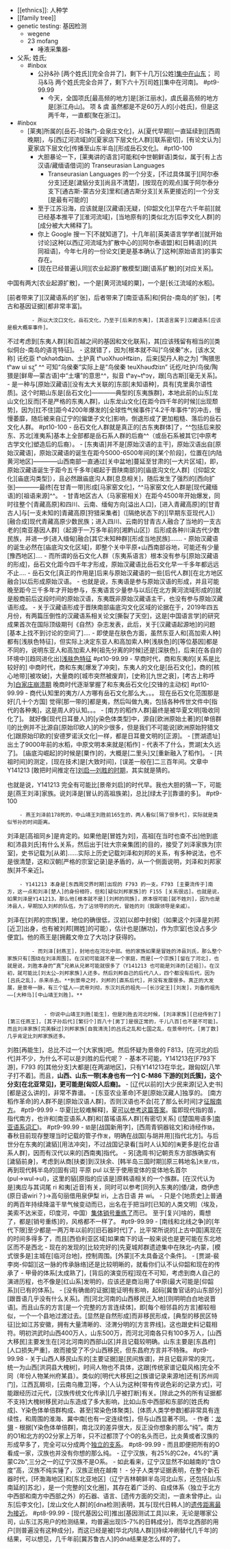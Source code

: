 - [[ethnics]]: 人种学
- [[family tree]]
- genetic testing: 基因检测
    - wegene
    - 23 mofang
        - 唾液采集器-
- 父系; 姓氏;
    - #inbox
        - 公孙&孙 [两个姓氏][完全合并了]，剩下十几万[公姓][集中在山东](https://www.zhihu.com/question/24621674/answer/2253746643)；
司马&马 两个姓氏完全合并了，剩下六十万[司姓][集中在河南]。 #pt9-99.99
            - 今天，全国项氏[最高频的地方]是[浙江丽水]，虞氏最高频的地方是[浙江舟山]。
项 & 虞 虽然都是不足60万人的[小姓氏]，但是这两千年，一直都[聚在浙江]。
- #inbox
    - [莱夷]所属的[岳石-珍珠门-会泉庄文化]，从[夏代早期][一直延续到][西周晚期]，与[西辽河流域]的[夏家店下层文化人群][联系密切]，[有论文认为]夏家店下层文化[传播至山东半岛][形成岳石文化]。 #pt10-100
        - 大胆暴论一下，[莱夷讲的语言]可能和[中世朝鲜语]类似，属于[有上古汉语/藏缅语借词]的 Transeurasian Languages
            - Transeurasian Languages 的一个分支，[不过具体属于][阿尔泰分支]还是[濊貊分支][尚且不清楚]，[按现在的观点]属于阿尔泰分支下[通古斯-蒙古分支]里和[通古斯分支][关系更接近的]一个分支[是最有可能的]
        - 至于江苏沿海，应该就是[汉藏语]无疑，[仰韶文化][早在六千年前][就已经基本推平了][淮河流域]，[当地原有的]类似北方[后李文化人群]的[成分被大大稀释了]。
        - 你上 Google 搜一下[不就知道了]，十几年前[英美语言学学者][就开始讨论]这种[以西辽河流域为扩散中心的][阿尔泰语盟]和[日韩语]的[共同祖语]，今年七月的一份论文[更是基本确认了]这种[原始语言]的事实存在。
        - [现在已经普遍认同][农业起源扩散模型]跟[语系扩散]的[对应关系]。

中国有两大[农业起源扩散]，一个是[黄河流域的粟]，一个是[长江流域的水稻]。

[前者带来了][汉藏语系的扩张]，后者带来了[南亚语系]和[侗台-南岛的扩张]，[考古和基因证据][都非常丰富]。


            - 所以大汶口文化，岳石文化，乃至于[后来的东夷]，[其语言属于]汉藏语系[应该是极大概率事件]。

不过考虑到[东夷人群][和百越之间的基因和文化联系]，其[应该残留有相当的][类似侗台-南岛的语言特征]。
        - 这就错了，因为[根本就不叫]“乌侯秦”水，[该水又称] 讬纥臣 tʰɑk̚ɦət̚d͡ʑiɪn、土护真 tʰuoXɦuoHt͡ɕiɪn，后来[契丹人称之为] “陶猥思 tʰaw ui sʐ̩” ^^
可知“乌侯秦”实际上是“鸟侯秦 teuXɦəud͡ziɪn” 
讬纥/吐护/鸟侯/陶猥是[鲜卑—蒙古语]中“土壤”的意思^^，拟音 tʰaγ~tʰɔγ，跟[乌古斯][毫无关系]。
    - 是一种与[原始汉藏语][没有太大关联的]东部[未知语种]，具有[克里奥尔语性质]。这个时期山东是[岳石文化]————典型的[东夷族群]，本地此前的山东[龙山文化]反而[不是严格的东夷人群]，山东龙山文化[在距今四千年的时候][出现颓势]，因为[扛不住]距今4200年爆发的[全球性气候事件]“4.2千年事件”的冲击，慢慢萎靡，随后被来自辽宁的[偏堡子文化]影响，倒退形成了更加粗糙、落后的岳石文化人群。 #pt10-100
        - 岳石文化人群就是真正的[古东夷群体]了，^^包括后来胶东、苏北[淮夷系]基本上全部都是岳石系人群的后裔^^（或岳石系被其它[中原考古学文化]塑造后的后裔）。
        - [东夷语]并不是[原始汉语的主干]，原始汉语出自[原始汉藏语]，原始汉藏语的诞生在距今5000-6500年间的[某个阶段]，位置在[内陆黄河地区]————山西南部一直通过[关中盆地]蔓延至甘肃的[一大片区域]，即，原始汉藏语诞生于距今五千多年[崛起于晋陕南部]的[庙底沟文化人群]（[仰韶文化][庙底沟类型]），且必然跟庙底沟人群[息息相关]，随后发生了强烈的[西向扩张]————最终[在甘青一带]形成[马家窑文化]，^^马家窑文化人群是[现代藏缅语]的[祖语来源]^^。
            - 甘青地区古人（马家窑相关）在距今4500年开始爆发，同时往整个[青藏高原]和四川、云南、缅甸方向[溢出人口]，[进入青藏高原]的[甘青古人]与[一支未知的]青藏高原[狩猎采集者]（[隔绝状态下的][早期东亚现代人]）[融合成]现代青藏高原少数民族；进入四川、云南的甘青古人融合了当地的一支古老的[南亚基因人群]（起源于一万多年前的[湘黔山区]）后形成各种川滇古代少数民族，并进一步[进入缅甸]融合[其它未知种群][形成当地民族].......
            - 原始汉藏语的诞生必然在[庙底沟文化区域]，即整个关中平原+山西南部谷地，可能还有少量[豫西地区]....
                - 而所谓的岳石文化人群（东夷系语言）根本没有参与[原始汉藏语的形成]，岳石文化距今四千年才形成，原始汉藏语比岳石文化早一千多年都远远不止....
                - 岳石文化[真正的作用是]后来与原始汉藏语的一些[后代人群][在北方地区融合]以后形成原始汉语。
                    - 也就是说，东夷语是参与原始汉语的形成，并且可能晚至距今三千多年才开始参与，东夷语言少量参与以后[在北方黄河流域形成的]就是殷商前后这段时间的原始汉语，东夷既非原始汉藏语主干，也没有参与原始汉藏语形成。
            - 关于汉藏语形成于晋陕南部庙底沟文化区域的论据在于，2019年四五月份，有两篇压倒性的汉藏语系相关论文[撕裂了天空]，这是[中国语言学]的研究成果首次在国际顶级期刊《自然》杂志发表，此后，关于[汉藏语起源地]的问题[基本上找不到讨论的空间了]....
    - 即使是在肤色方面，虽然东亚人和[高加索人种]都有[浅肤色特征]，但实际上决定东亚人和高加索人种[浅肤色]的[等位基因]都是不同的，说明东亚人和高加索人种[祖先分离的时候]还是[深肤色]，后来[在各自的环境中][趋同进化出][浅肤色特征](https://www.zhihu.com/question/279366593/answer/406312940) #pt10-99.99
    - 早商时代，商和东夷的[关系是比较好的]
中商时代，商和东夷[爆发了冲突]，东夷人的文化是[岳石文化]，商的[核心地带][被攻破]，大量商的[城市突然被废弃]，[史称][九世之衰]，[考古上称呼为][白家庄崩溃期](https://bbs.saraba1st.com/2b/forum.php?mod=viewthread&tid=2036694)
晚商时代逐渐掌握了和东夷岳石文化[交锋的主动权] #pt10-99.99
        - 商代认知里的夷方/人方哪有岳石文化那么大。。。
现在岳石文化范围那是好[几十个方国]
觉得[那一带的]都是夷，然后叫做九夷，包括各种传世文件中[指代的各种夷]，这是周人的认知。。。
        - [南方的稻作人群]最终是被华夏文明[吸收同化了]。
就好像[现代日耳曼人]的[y染色体类型]中，源自[欧洲原始土著]的[单倍群I]的比例并不比源自[原始印欧人]的R少很多，但是我们不可能说[欧洲原始狩猎文化]跟原始印欧的[安德罗诺沃文化]一样，都是日耳曼文明的[正源]。
        - [贾湖遗址]出土了9000年前的水稻，中原文明本来就是[稻作]
            - 代表不了什么，贾湖[太久远了]。
[庙底沟崛起]的时候是[粟作]的，大概是[二里头]又[重新融入了稻作]。
    - [共祖时间]的测定，[现在技术]是[大致时间]，[误差一般在]二三百年间。文章中 Y141213 [敢把时间推定在][刘启—刘胜的时期](https://www.zhihu.com/question/398272474/answer/1297686588)，其实就是猜的。

也就是说，Y141213 完全有可能比[景帝刘启]的时代早。我也大胆的猜一下，可能是[燕王刘泽]家族。说刘泽是[冒认的高祖族弟]，总比[绿太子][靠谱的多]。 #pt9-100


        - 燕王刘泽前178死的，中山靖王刘胜前165生的，两人看似[隔了很多代]，实际就是类似爷孙的时间距离。

刘泽是[高祖同乡]是肯定的。如果他是[冒姓为刘]，高祖[在当时也查不出]他到底和[沛县刘氏]有什么关系，然后出于[壮大宗亲集团]的目的，接受了刘泽家族为[宗室]，史书记载为[从弟]……实际上历史记载刘泽和刘邦的关系，有多种说法，也不是很清楚，这和汉朝[严格的宗室记录]是矛盾的，从一个侧面说明，刘泽和刘邦家族[并不亲近]。


        - Y141213 本身是[东西周交界时期]出现的 F793 的一支。F793 [主要流传于]南方，这一点和刘泽[楚人]的身份相符，但和[疑似刘邦家族]的 F155 [关系很远]。也就是说，如果刘泽是Y141213，那么他[根本就不是][刘邦的同族]，原本很可能[就不姓刘]，因为也是沛县人，早期加入刘邦的队伍，为了沾领导的的光，冒姓的刘（我跟领导是亲戚）。

刘泽在[刘邦的宗族]里，地位的确很低，汉初[以郎中封侯]（如果这个刘泽是刘邦[近卫]出身，也有被刘邦[赐姓]的可能），估计也是[酬功]，作为宗室[也没占多少便宜]。他的燕王是[拥戴文帝立了大功]才获得的。


            - 而刘泽[封燕王]，封地也在河北中部。他的家族如果是冒姓的沛县刘氏，那么整个家族只有[围绕在刘泽周围]。在汉初可能就不是一个家庭，而是[一个宗族][留在了河北]，也就是说，刘胜本身的“真”兄弟从兄弟可能就很多了（Y141213 也可能是刘泽的[近祖]）。在汉初，就可能比[刘太公—刘邦家族]人还多。然后刘邦自己的后代八人，四个都没有后代，因为[吕氏之乱]，杀来杀去。**到景帝之时，刘邦的[直系后代]，并没有发展很多。真正的大发展，是景帝一脉，有三个猛人——武帝刘彻，东汉刘氏的祖先——[长沙定王][刘发]，刘备的祖先——[大种马][中山靖王刘胜]。**


                - 你说中山靖王刘胜[能生]，但是刘胜去河北时候，[刘泽家族][已经传到了][第三任燕王]，[其子孙后代][繁衍个]百八十[男丁]是很正常的，千儿八百[也不是不可能]。而且刘泽家族[完美躲过]刘邦家族[自我清洗]的吕氏之乱和七国之乱，在景帝时代，[男丁数]几乎肯定比刘邦家族还多。

刘胜[再能生]，总比不过一个[大家族]吧。然后怀疑为景帝的 F813，[在河北的后代]并不少，为什么不可以是刘胜的后代呢？
        - 基本不可能，Y141213在[F793下游]，F793 的[其他分支]大都是[在两湖地区]，只有Y141213在华北，跟匈奴[八竿子打不着]。而且，**山西、山东一带[本身也有一个] C-M86 下游的[刘氏簇]，这个分支[在北亚常见]，更可能是[匈奴人后裔]。**
            - [辽代以前的]大少民来源[记入史书][都是这么讲的]，非常不靠谱。
    - [东亚农业革命]不是[原始汉藏人]独享的。
[南方稻作革命]的人群不是[原始汉语人群]，否则汉语也不会[花了那么长时间]才[征服南方](https://bbs.saraba1st.com/2b/thread-2017859-6-1.html)。 #pt9-99.99
    - 华夏[比较难解释]，夏[可以参考这篇答案](https://www.zhihu.com/answer/1318303337)。蛮即现代指的苗，指代南方，也许和[南亚语系人群]和[苗瑤语系人群][有密切关系] ([楚国用语多][南亚语系词汇](https://www.zhihu.com/question/511118846/answer/2307404144))。 #pt9-99.99
        - `貊`是[战国新用字]，[西周青铜器铭文]和诗经作`貉`，春秋目前现存整理当时记载的管子作`发`，明确在战国[与胡并用][指代北方]。与后世分在东夷的[濊貊][用法冲突]，不过战国记录看[当时人认知的]`夷`更多是[仡台语系人群]，因而有汉代以来的[西南夷]指代。
            - 另[逸周书]记朝贡东方部族确实有[濊貊前身]，考虑到从商[扶娄]到汉扶余、[韩半岛三国时期][原三韩地名]`夫里/伐`，再到现代韩半岛的[固有词] 平原 pul 以至于使用变体的变体地名首尔 (pul→wul→ul)，这里的貊[原指的应该是]原韩语相关的一个族群。[在汉代认为是]夷应与其词尾 ri 和夷[近音]有关，同时可以参考[同列入东夷的]倭/濊，商伊虑 (原日语wiri？)→高句丽借用泉伊梨 iri，上古日语 井 wi。
    - 只是个[地质史]上普通的两百年持续降温干旱气候变动而已，出名在于把当时[已知的人类文明]（埃及，美索不达米亚，印度河，中国）[集体销号重练了](https://bbs.saraba1st.com/2b/thread-2043384-1-1.html)而已。
至于[复兴]啥的，甭想了，都是[销号重练]的，风格都不一样了。 #pt9-99.99
        - [南线和北线之争]的[年代下限]至少都是一两万年以前的[旧石器时代]了，比平常所说的[上古中国]离现在的时间多得多了，而且[西伯利亚区域]如果南下的话一般来说也是更可能在东北地区而不是西北
        - 现在的发现的[比较完好的]先夏城邦群遗迹集中在陕北–内蒙，[模式很多是]主城在[临河台地]，控制周围。[外蒙][不太具备这个条件]。
        - [贾湖-裴李岗-仰韶][这一脉的传承脉络]还是比较明晰的，就看你们认不认仰韶和现在的传承了
        - 甲骨的体系[太成熟了]，[背后的演变历程]现在不可知，考虑到商人自己的演进历程，也不像是[红山系]发明的，应该还是商沿用了中原(最大可能是[仰韶系])[已有的体系]。
    - [没有确凿的证据]能证明有影响，起码[冀鲁官话的山东部分][跟晋语几乎没有什么关系]。而[河北河南的山西移民迁入地][则明明白白地说晋语]。而且山东的方言[是一个完整的方言连续体]，即[每个相邻县的方言]都较相似，一个一个县地过渡过去。[显然是自然形成]而非移民形成，[典型的移民区特征]比如江苏安徽，拥有大量清晰的、泾渭分明的[方言界线]。这也跟史料记载相符。明初洪武时山西400万人，山东500万，而河北河南各只有100多万人，[山西大移民]主要发生在[河北河南的西部山区]并且记载较明确。山东主要是[东昌府][人口损失严重]，故而接受了不少山西移民，但东昌府方言并不特殊。 #pt9-99.98
        - 关于山西人移民山东的[主要证据]是[民间族谱]，并且记载非常的突兀，统一为山西[洪洞县大槐树]，时间人物也不具体，这跟[传统家谱记载风格]完全不同（年份人物某州府某县）。类似的[明代大移民]之[族谱记录来源地]还有[苏州闾门]，江西瓦屑坝，[云南乌撒卫]等，个人认为这种[带有传说色彩的记录方式]，可能跟经历过元代，[汉族传统文化传承][几乎被打断]有关。[除此之外的所有证据都不支持]大槐树移民对山东造成了多大影响，比如山东中西部和东部的[姓氏构成]、Y染色体单倍群构成、甚至[常染色体聚类]、[体质人类学参数]都非常具有连续性，和周围的淮海、冀中南[也有一定连续性]，但与山西显著不同。
        - 作者：[龙翎](https://www.zhihu.com/question/488581389/answer/2140444329)
    - 根据[Y染色体单倍群]，南北汉的差异很大，反正没你想象的那么“纯”。南方的O1和北方的O2分家上万年，只不过都顶了个O的名头而已，比炎黄或者汉族的形成早多了，完全可以分成两个[独立的支系](https://www.zhihu.com/question/454436946/answer/1833911638)。 #pt8-99.99
        - 而且即便把所有的O看成一家，汉族也并没有你想的那么纯。
            - 辽宁汉族，有25%的C2e，4%的"满蒙C2b",三分之一的辽宁汉族不是O系。
            - 如此看来，辽宁汉显然不如越南的“含O度”高，汉族不纯实锤了，汉族正统在越南！
    - 分子人类学证据表明，在整个新石器时代，[环渤海地区]和[东北亚地区]（辽宁吉林朝鲜半岛河北山东，还包括[山东南延的]苏北），是一个完整的[文化圈]，其存在着广泛的、自成体系（独立于北方中西部和南方中西部之外）的石器、语言、[遗传方面的交流]，一直未曾停止。山东[后李文化]，[龙山文化人群]的[dna检测]表明，其与[现代日韩人]的[遗传距离最为接近](https://bbs.saraba1st.com/2b/thread-2036694-1-1.html)。 #pt8-99.99
        - [现代基因公司]推出[基因测试工具]以来，无论是哪家公司，山东江苏用户的检测结果，均普遍出现[5-7%的日韩成分]，而华北西部的用户[则普遍没有这种成分]，而这已经是被[华北内陆人群][持续冲刷替代几千年]的结果，可以想见，几千年前[冀苏鲁古人]的dna结果是怎么样的了。
